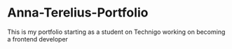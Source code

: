 # Anna-Terelius-Portfolio
This is my portfolio starting as a student on Technigo working on becoming a frontend developer
